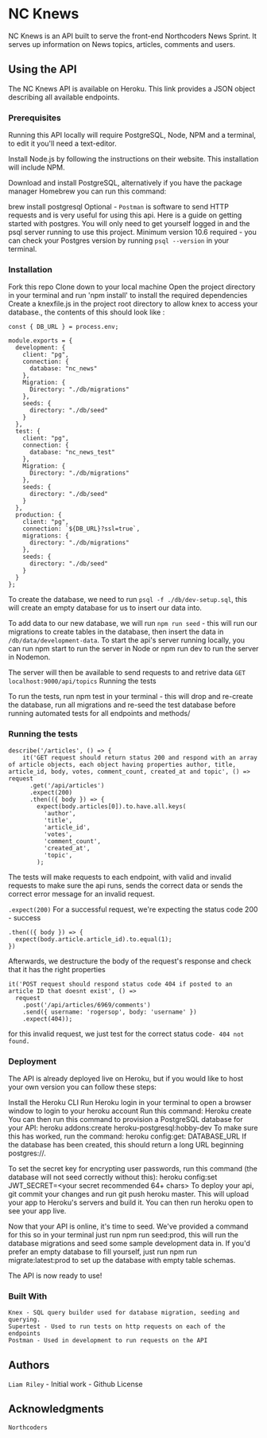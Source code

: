 # NC Knews

NC Knews is an API built to serve the front-end Northcoders News Sprint. It serves up information on News topics, articles, comments and users.

## Using the API

The NC Knews API is available on Heroku. This link provides a JSON object describing all available endpoints.

### Prerequisites

Running this API locally will require PostgreSQL, Node, NPM and a terminal, to edit it you'll need a text-editor.

Install Node.js by following the instructions on their website. This installation will include NPM.

Download and install PostgreSQL, alternatively if you have the package manager Homebrew you can run this command:

brew install postgresql
Optional - `Postman` is software to send HTTP requests and is very useful for using this api.
Here is a guide on getting started with postgres. You will only need to get yourself logged in and the psql server running to use this project. Minimum version 10.6 required - you can check your Postgres version by running `psql --version` in your terminal.

### Installation

Fork this repo
Clone down to your local machine
Open the project directory in your terminal and run 'npm install' to install the required dependencies
Create a knexfile.js in the project root directory to allow knex to access your database., the contents of this should look like :

```
const { DB_URL } = process.env;

module.exports = {
  development: {
    client: "pg",
    connection: {
      database: "nc_news"
    },
    Migration: {
      Directory: "./db/migrations"
    },
    seeds: {
      directory: "./db/seed"
    }
  },
  test: {
    client: "pg",
    connection: {
      database: "nc_news_test"
    },
    Migration: {
      Directory: "./db/migrations"
    },
    seeds: {
      directory: "./db/seed"
    }
  },
  production: {
    client: "pg",
    connection: `${DB_URL}?ssl=true`,
    migrations: {
      directory: "./db/migrations"
    },
    seeds: {
      directory: "./db/seed"
    }
  }
};
```

To create the database, we need to run `psql -f ./db/dev-setup.sql`, this will create an empty database for us to insert our data into.

To add data to our new database, we will run `npm run seed` - this will run our migrations to create tables in the database, then insert the data in `/db/data/development-data`.
To start the api's server running locally, you can run npm start to run the server in Node or npm run dev to run the server in Nodemon.

The server will then be available to send requests to and retrive data
`GET localhost:9000/api/topics`
Running the tests

To run the tests, run npm test in your terminal - this will drop and re-create the database, run all migrations and re-seed the test database before running automated tests for all endpoints and methods/

### Running the tests

```
describe('/articles', () => {
    it('GET request should return status 200 and respond with an array of article objects, each object having properties author, title, article_id, body, votes, comment_count, created_at and topic', () => request
      .get('/api/articles')
      .expect(200)
      .then(({ body }) => {
        expect(body.articles[0]).to.have.all.keys(
          'author',
          'title',
          'article_id',
          'votes',
          'comment_count',
          'created_at',
          'topic',
        );
```

The tests will make requests to each endpoint, with valid and invalid requests to make sure the api runs, sends the correct data or sends the correct error message for an invalid request.

`.expect(200)`
For a successful request, we're expecting the status code 200 - success

```
.then(({ body }) => {
  expect(body.article.article_id).to.equal(1);
})
```

Afterwards, we destructure the body of the request's response and check that it has the right properties

```
it('POST request should respond status code 404 if posted to an article ID that doesnt exist', () =>
  request
    .post('/api/articles/6969/comments')
    .send({ username: 'rogersop', body: 'username' })
    .expect(404));
```

for this invalid request, we just test for the correct status code`- 404 not found.`

### Deployment

The API is already deployed live on Heroku, but if you would like to host your own version you can follow these steps:

Install the Heroku CLI
Run Heroku login in your terminal to open a browser window to login to your heroku account
Run this command:
Heroku create <your project name>
You can then run this command to provision a PostgreSQL database for your API:
heroku addons:create heroku-postgresql:hobby-dev
To make sure this has worked, run the command:
heroku config:get: DATABASE_URL
If the database has been created, this should return a long URL beginning postgres://.

To set the secret key for encrypting user passwords, run this command (the database will not seed correctly without this):
heroku config:set JWT_SECRET=<your secret recommended 64+ chars>
To deploy your api, git commit your changes and run git push heroku master. This will upload your app to Heroku's servers and build it. You can then run heroku open to see your app live.

Now that your API is online, it's time to seed. We've provided a command for this so in your terminal just run npm run seed:prod, this will run the database migrations and seed some sample development data in. If you'd prefer an empty database to fill yourself, just run npm run migrate:latest:prod to set up the database with empty table schemas.

The API is now ready to use!

### Built With

```
Knex - SQL query builder used for database migration, seeding and querying.
Supertest - Used to run tests on http requests on each of the endpoints
Postman - Used in development to run requests on the API
```

## Authors

`Liam Riley` - Initial work - Github
License

## Acknowledgments

`Northcoders`
